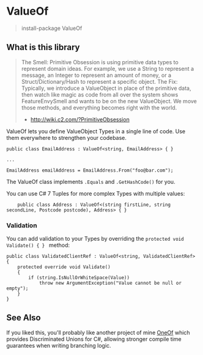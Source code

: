 # ValueOf

> install-package ValueOf

## What is this library

> The Smell: Primitive Obsession is using primitive data types to represent domain ideas. For example, we use a String to represent a message, an Integer to represent an amount of money, or a Struct/Dictionary/Hash to represent a specific object.
> The Fix: Typically, we introduce a ValueObject in place of the primitive data, then watch like magic as code from all over the system shows FeatureEnvySmell and wants to be on the new ValueObject. We move those methods, and everything becomes right with the world.
> - http://wiki.c2.com/?PrimitiveObsession

ValueOf lets you define ValueObject Types in a single line of code. Use them everywhere to strengthen your codebase.

```
public class EmailAddress : ValueOf<string, EmailAddress> { }

...

EmailAddress emailAddress = EmailAddress.From("foo@bar.com");

```

The ValueOf class implements `.Equals` and `.GetHashCode()` for you.

You can use C# 7 Tuples for more complex Types with multiple values:

```
    public class Address : ValueOf<(string firstLine, string secondLine, Postcode postcode), Address> { }

```

### Validation

You can add validation to your Types by overriding the `protected void Validate() { } ` method:

```
public class ValidatedClientRef : ValueOf<string, ValidatedClientRef>
{
    protected override void Validate()
    {
        if (string.IsNullOrWhiteSpace(Value))
            throw new ArgumentException("Value cannot be null or empty");
    }
}	

```

## See Also

If you liked this, you'll probably like another project of mine [OneOf](https://github.com/mcintyre321/OneOf) which provides Discriminated Unions for C#, allowing stronger compile time guarantees when writing branching logic.